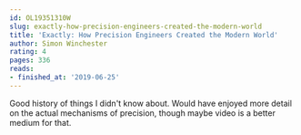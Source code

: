 ```yaml
---
id: OL19351310W
slug: exactly-how-precision-engineers-created-the-modern-world
title: 'Exactly: How Precision Engineers Created the Modern World'
author: Simon Winchester
rating: 4
pages: 336
reads:
- finished_at: '2019-06-25'
---
```

Good history of things I didn't know about. Would have enjoyed more detail on the actual mechanisms of precision, though maybe video is a better medium for that.

